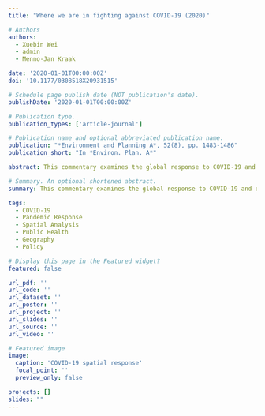 ```yaml
---
title: "Where we are in fighting against COVID-19 (2020)"

# Authors
authors:
  - Xuebin Wei
  - admin
  - Menno-Jan Kraak

date: '2020-01-01T00:00:00Z'
doi: '10.1177/0308518X20931515'

# Schedule page publish date (NOT publication's date).
publishDate: '2020-01-01T00:00:00Z'

# Publication type.
publication_types: ['article-journal']

# Publication name and optional abbreviated publication name.
publication: "*Environment and Planning A*, 52(8), pp. 1483-1486"
publication_short: "In *Environ. Plan. A*"

abstract: This commentary examines the global response to COVID-19 and discusses the spatial dimensions of pandemic management. We analyze the geographical aspects of the fight against COVID-19, including spatial patterns of transmission, policy responses, and the role of place-based interventions. The paper provides insights into the spatial challenges and opportunities in pandemic response.

# Summary. An optional shortened abstract.
summary: This commentary examines the global response to COVID-19 and discusses the spatial dimensions of pandemic management.

tags:
  - COVID-19
  - Pandemic Response
  - Spatial Analysis
  - Public Health
  - Geography
  - Policy

# Display this page in the Featured widget?
featured: false

url_pdf: ''
url_code: ''
url_dataset: ''
url_poster: ''
url_project: ''
url_slides: ''
url_source: ''
url_video: ''

# Featured image
image:
  caption: 'COVID-19 spatial response'
  focal_point: ''
  preview_only: false

projects: []
slides: ""
---
```


